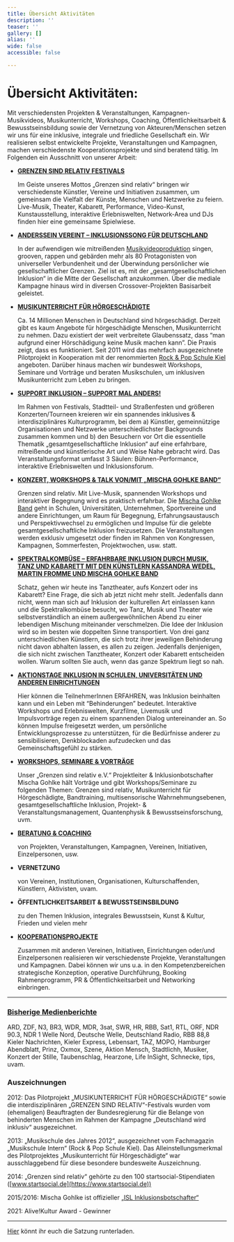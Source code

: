 ```yaml
---
title: Übersicht Aktivitäten
description: ''
teaser: ''
gallery: []
alias: ''
wide: false
accessible: false

---
```

# Übersicht Aktivitäten:

Mit verschiedensten Projekten & Veranstaltungen, Kampagnen-Musikvideos, Musikunterricht, Workshops, Coaching, Öffentlichkeitsarbeit & Bewusstseinsbildung sowie der Vernetzung von Akteuren/Menschen setzen wir uns für eine inklusive, integrale und friedliche Gesellschaft ein. Wir realisieren selbst entwickelte Projekte, Veranstaltungen und Kampagnen, machen verschiedenste Kooperationsprojekte und sind beratend tätig. Im Folgenden ein Ausschnitt von unserer Arbeit:

* [**GRENZEN SIND RELATIV FESTIVALS**](/veranstaltungen/3-grenzen-sind-relativ-festival-sa-26-10-19-fabrik-hamburg-2.html)

  Im Geiste unseres Mottos „Grenzen sind relativ“ bringen wir verschiedenste Künstler, Vereine und Initiativen zusammen, um gemeinsam die Vielfalt der Künste, Menschen und Netzwerke zu feiern. Live-Musik, Theater, Kabarett, Performance, Video-Kunst, Kunstausstellung, interaktive Erlebniswelten, Network-Area und DJs finden hier eine gemeinsame Spielwiese.
* [**ANDERSSEIN VEREINT – INKLUSIONSSONG FÜR DEUTSCHLAND**](/anderssein-vereint-2/inklusionssong-fuer-deutschland.html)

  In der aufwendigen wie mitreißenden [Musikvideoproduktion](https://youtu.be/KPi9ZNp-YJQ) singen, grooven, rappen und gebärden mehr als 80 Protagonisten von universeller Verbundenheit und der Überwindung persönlicher wie gesellschaftlicher Grenzen. Ziel ist es, mit der „gesamtgesellschaftlichen Inklusion“ in die Mitte der Gesellschaft anzukommen. Über die mediale Kampagne hinaus wird in diversen Crossover-Projekten Basisarbeit geleistet.
* [**MUSIKUNTERRICHT FÜR HÖRGESCHÄDIGTE**](/musikunterricht-fuer-hoergeschaedigte/allgemeine-informationen-musikunterricht.html)

  Ca. 14 Millionen Menschen in Deutschland sind hörgeschädigt. Derzeit gibt es kaum Angebote für hörgeschädigte Menschen, Musikunterricht zu nehmen. Dazu existiert der weit verbreitete Glaubenssatz, dass “man aufgrund einer Hörschädigung keine Musik machen kann”. Die Praxis zeigt, dass es funktioniert. Seit 2011 wird das mehrfach ausgezeichnete Pilotprojekt in Kooperation mit der renommierten [Rock & Pop Schule Kiel](http://www.rockpopschule.de/) angeboten. Darüber hinaus machen wir bundesweit Workshops, Seminare und Vorträge und beraten Musikschulen, um inklusiven Musikunterricht zum Leben zu bringen.
* [**SUPPORT INKLUSION – SUPPORT MAL ANDERS!**](/veranstaltungen/support-inklusion-support-mal-anders.html)

  Im Rahmen von Festivals, Stadtteil- und Straßenfesten und größeren Konzerten/Tourneen kreieren wir ein spannendes inklusives & interdisziplinäres Kulturprogramm, bei dem a) Künstler, gemeinnützige Organisationen und Netzwerke unterschiedlichster Backgrounds zusammen kommen und b) den Besuchern vor Ort die essentielle Thematik „gesamtgesellschaftliche Inklusion“ auf eine erfahrbare, mitreißende und künstlerische Art und Weise Nahe gebracht wird. Das Veranstaltungsformat umfasst 3 Säulen: Bühnen-Performance, interaktive Erlebniswelten und Inklusionsforum.
* [**KONZERT, WORKSHOPS & TALK VON/MIT „MISCHA GOHLKE BAND“**](/veranstaltungen/konzert-workshop-talkrunde.html)

  Grenzen sind relativ. Mit Live-Musik, spannenden Workshops und interaktiver Begegnung wird es praktisch erfahrbar. Die [Mischa Gohlke Band](https://mischagohlkeband.de/) geht in Schulen, Universitäten, Unternehmen, Sportvereine und andere Einrichtungen, um Raum für Begegnung, Erfahrungsaustausch und Perspektivwechsel zu ermöglichen und Impulse für die gelebte gesamtgesellschaftliche Inklusion freizusetzen. Die Veranstaltungen werden exklusiv umgesetzt oder finden im Rahmen von Kongressen, Kampagnen, Sommerfesten, Projektwochen, usw. statt.
* [**SPEKTRALKOMBÜSE – ERFAHRBARE INKLUSION DURCH MUSIK, TANZ UND KABARETT MIT DEN KÜNSTLERN KASSANDRA WEDEL, MARTIN FROMME UND MISCHA GOHLKE BAND**](/veranstaltungen/spektralkombuese.html)

  Schatz, gehen wir heute ins Tanztheater, aufs Konzert oder ins Kabarett? Eine Frage, die sich ab jetzt nicht mehr stellt. Jedenfalls dann nicht, wenn man sich auf Inklusion der kulturellen Art einlassen kann und die Spektralkombüse besucht, wo Tanz, Musik und Theater wie selbstverständlich an einem außergewöhnlichen Abend zu einer lebendigen Mischung miteinander verschmelzen. Die Idee der Inklusion wird so im besten wie doppelten Sinne transportiert. Von drei ganz unterschiedlichen Künstlern, die sich trotz ihrer jeweiligen Behinderung nicht davon abhalten lassen, es allen zu zeigen. Jedenfalls denjenigen, die sich nicht zwischen Tanztheater, Konzert oder Kabarett entscheiden wollen. Warum sollten Sie auch, wenn das ganze Spektrum liegt so nah.
* [**AKTIONSTAGE INKLUSION IN SCHULEN, UNIVERSITÄTEN UND ANDEREN EINRICHTUNGEN**](/aktionstage-inklusion/allgemeine-informationen-aktionstage.html)

  Hier können die TeilnehmerInnen ERFAHREN, was Inklusion beinhalten kann und ein Leben mit “Behinderungen” bedeutet. Interaktive Workshops und Erlebniswelten, Kurzfilme, Livemusik und Impulsvorträge regen zu einem spannenden Dialog untereinander an. So können Impulse freigesetzt werden, um persönliche Entwicklungsprozesse zu unterstützen, für die Bedürfnisse anderer zu sensibilisieren, Denkblockaden aufzudecken und das Gemeinschaftsgefühl zu stärken.
* [**WORKSHOPS, SEMINARE & VORTRÄGE**](/workshops-seminare-vortraege/allgemeine-informationen-workshops.html)

  Unser „Grenzen sind relativ e.V.“ Projektleiter & Inklusionbotschafter Mischa Gohlke hält Vorträge und gibt Workshops/Seminare zu folgenden Themen: Grenzen sind relativ, Musikunterricht für Hörgeschädigte, Bandtraining, multisensorische Wahrnehmungsebenen, gesamtgesellschaftliche Inklusion, Projekt- & Veranstaltungsmanagement, Quantenphysik & Bewusstseinsforschung, uvm.
* [**BERATUNG & COACHING**](/beratung.html)

  von Projekten, Veranstaltungen, Kampagnen, Vereinen, Initiativen, Einzelpersonen, usw.
* **VERNETZUNG**

  von Vereinen, Institutionen, Organisationen, Kulturschaffenden, Künstlern, Aktivisten, uvam.
* **ÖFFENTLICHKEITSARBEIT & BEWUSSTSEINSBILDUNG**

  zu den Themen Inklusion, integrales Bewusstsein, Kunst & Kultur, Frieden und vielen mehr
* [**KOOPERATIONSPROJEKTE**](/kooperationsprojekte/allgemeine-informationen.html)

  Zusammen mit anderen Vereinen, Initiativen, Einrichtungen oder/und Einzelpersonen realisieren wir verschiedenste Projekte, Veranstaltungen und Kampagnen. Dabei können wir uns u.a. in den Kompetenzbereichen strategische Konzeption, operative Durchführung, Booking Rahmenprogramm, PR & Öffentlichkeitsarbeit und Networking einbringen.

***

### [**Bisherige Medienberichte**](/presse/bisherige-medienberichte.html)

ARD, ZDF, N3, BR3, WDR, MDR, 3sat, SWR, HR, RBB, Sat1, RTL, ORF, NDR 90.3, NDR 1 Welle Nord, Deutsche Welle, Deutschland Radio, RBB 88,8 Kieler Nachrichten, Kieler Express, Lebensart, TAZ, MOPO, Hamburger Abendblatt, Prinz, Oxmox, Szene, Aktion Mensch, Stadtlichh, Musiker, Konzert der Stille, Taubenschlag, Hearzone, Life InSight, Schnecke, tips, uvam.

### **Auszeichnungen**

2012: Das Pilotprojekt „MUSIKUNTERRICHT FÜR HÖRGESCHÄDIGTE“ sowie die interdisziplinären „GRENZEN SIND RELATIV“-Festivals wurden vom (ehemaligen) Beauftragten der Bundesregierung für die Belange von behinderten Menschen im Rahmen der Kampagne „Deutschland wird inklusiv“ ausgezeichnet.

2013: „Musikschule des Jahres 2012“, ausgezeichnet vom Fachmagazin „Musikschule Intern“ (Rock & Pop Schule Kiel). Das Alleinstellungsmerkmal des Pilotprojektes „Musikunterricht für Hörgeschädigte“ war ausschlaggebend für diese besondere bundesweite Auszeichnung.

2014: „Grenzen sind relativ“ gehörte zu den 100 startsocial-Stipendiaten ([www.startsocial.de](https://www.startsocial.de))

2015/2016: Mischa Gohlke ist offizieller [„ISL Inklusionsbotschafter“](https://www.isl-ev.de/index.php?option=com_content&view=article&id=1289:mischa-gohlke-macht-musik-fuer-inklusion&catid=165&Itemid=512&lang=de)

2021: Alive!Kultur Award - Gewinner 

***

[Hier](https://www.dropbox.com/s/zrj4sb2uky6rs6u/Satzung%20Grenzen%20sind%20relativ%20e.V..pdf?dl=0) könnt ihr euch die Satzung runterladen.
